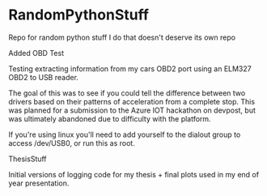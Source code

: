# RandomPythonStuff
Repo for random python stuff I do that doesn't deserve its own repo


Added OBD Test

Testing extracting information from my cars OBD2 port using an ELM327 OBD2 to USB reader.

The goal of this was to see if you could tell the difference between two drivers based on their patterns of acceleration from a complete stop. This was planned for a submission to the Azure IOT hackathon on devpost, but was ultimately abandoned due to difficulty with the platform.

If you're using linux you'll need to add yourself to the dialout group to access /dev/USB0, or run this as root.


ThesisStuff

Initial versions of logging code for my thesis + final plots used in my end of year presentation.
